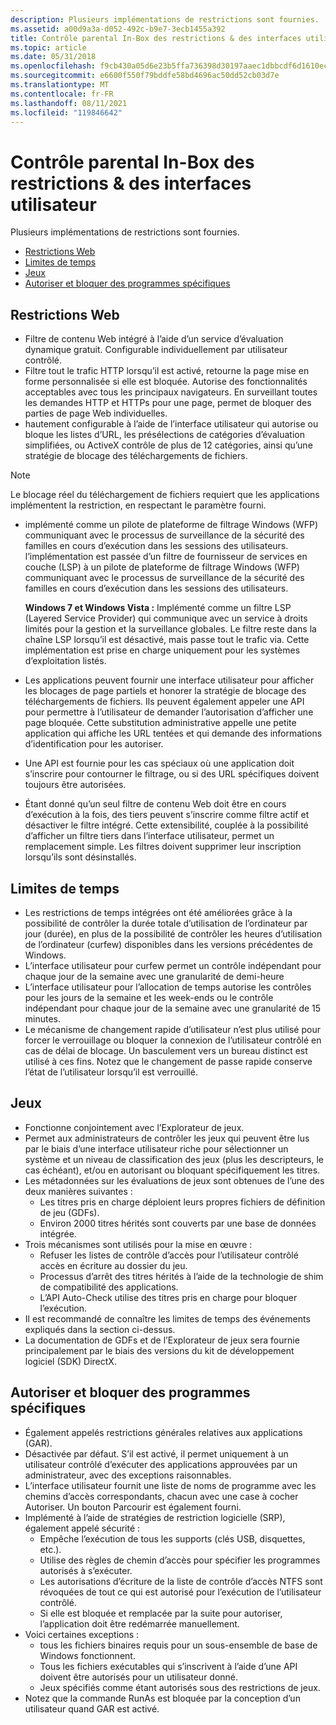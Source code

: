 ```yaml
---
description: Plusieurs implémentations de restrictions sont fournies.
ms.assetid: a00d9a3a-d052-492c-b9e7-3ecb1455a392
title: Contrôle parental In-Box des restrictions & des interfaces utilisateur
ms.topic: article
ms.date: 05/31/2018
ms.openlocfilehash: f9cb430a05d6e23b5ffa736398d30197aaec1dbbcdf6d1610ec8bc2db50d6556
ms.sourcegitcommit: e6600f550f79bddfe58bd4696ac50dd52cb03d7e
ms.translationtype: MT
ms.contentlocale: fr-FR
ms.lasthandoff: 08/11/2021
ms.locfileid: "119846642"
---
```

# <a name="parental-controls-in-box-restrictions--user-interfaces"></a>Contrôle parental In-Box des restrictions & des interfaces utilisateur

Plusieurs implémentations de restrictions sont fournies.

-   [Restrictions Web](#web-restrictions)
-   [Limites de temps](#time-limits)
-   [Jeux](#games)
-   [Autoriser et bloquer des programmes spécifiques](#allow-and-block-specific-programs)

## <a name="web-restrictions"></a>Restrictions Web

-   Filtre de contenu Web intégré à l’aide d’un service d’évaluation dynamique gratuit. Configurable individuellement par utilisateur contrôlé.
-   Filtre tout le trafic HTTP lorsqu’il est activé, retourne la page mise en forme personnalisée si elle est bloquée. Autorise des fonctionnalités acceptables avec tous les principaux navigateurs. En surveillant toutes les demandes HTTP et HTTPs pour une page, permet de bloquer des parties de page Web individuelles.
-   hautement configurable à l’aide de l’interface utilisateur qui autorise ou bloque les listes d’URL, les présélections de catégories d’évaluation simplifiées, ou ActiveX contrôle de plus de 12 catégories, ainsi qu’une stratégie de blocage des téléchargements de fichiers.

> [!Note]  
> Le blocage réel du téléchargement de fichiers requiert que les applications implémentent la restriction, en respectant le paramètre fourni.

 

-   implémenté comme un pilote de plateforme de filtrage Windows (WFP) communiquant avec le processus de surveillance de la sécurité des familles en cours d’exécution dans les sessions des utilisateurs. l’implémentation est passée d’un filtre de fournisseur de services en couche (LSP) à un pilote de plateforme de filtrage Windows (WFP) communiquant avec le processus de surveillance de la sécurité des familles en cours d’exécution dans les sessions des utilisateurs.

    **Windows 7 et Windows Vista :** Implémenté comme un filtre LSP (Layered Service Provider) qui communique avec un service à droits limités pour la gestion et la surveillance globales. Le filtre reste dans la chaîne LSP lorsqu’il est désactivé, mais passe tout le trafic via. Cette implémentation est prise en charge uniquement pour les systèmes d’exploitation listés.

-   Les applications peuvent fournir une interface utilisateur pour afficher les blocages de page partiels et honorer la stratégie de blocage des téléchargements de fichiers. Ils peuvent également appeler une API pour permettre à l’utilisateur de demander l’autorisation d’afficher une page bloquée. Cette substitution administrative appelle une petite application qui affiche les URL tentées et qui demande des informations d’identification pour les autoriser.
-   Une API est fournie pour les cas spéciaux où une application doit s’inscrire pour contourner le filtrage, ou si des URL spécifiques doivent toujours être autorisées.
-   Étant donné qu’un seul filtre de contenu Web doit être en cours d’exécution à la fois, des tiers peuvent s’inscrire comme filtre actif et désactiver le filtre intégré. Cette extensibilité, couplée à la possibilité d’afficher un filtre tiers dans l’interface utilisateur, permet un remplacement simple. Les filtres doivent supprimer leur inscription lorsqu’ils sont désinstallés.

## <a name="time-limits"></a>Limites de temps

-   Les restrictions de temps intégrées ont été améliorées grâce à la possibilité de contrôler la durée totale d’utilisation de l’ordinateur par jour (durée), en plus de la possibilité de contrôler les heures d’utilisation de l’ordinateur (curfew) disponibles dans les versions précédentes de Windows.
-   L’interface utilisateur pour curfew permet un contrôle indépendant pour chaque jour de la semaine avec une granularité de demi-heure
-   L’interface utilisateur pour l’allocation de temps autorise les contrôles pour les jours de la semaine et les week-ends ou le contrôle indépendant pour chaque jour de la semaine avec une granularité de 15 minutes.
-   Le mécanisme de changement rapide d’utilisateur n’est plus utilisé pour forcer le verrouillage ou bloquer la connexion de l’utilisateur contrôlé en cas de délai de blocage. Un basculement vers un bureau distinct est utilisé à ces fins. Notez que le changement de passe rapide conserve l’état de l’utilisateur lorsqu’il est verrouillé.

## <a name="games"></a>Jeux

-   Fonctionne conjointement avec l’Explorateur de jeux.
-   Permet aux administrateurs de contrôler les jeux qui peuvent être lus par le biais d’une interface utilisateur riche pour sélectionner un système et un niveau de classification des jeux (plus les descripteurs, le cas échéant), et/ou en autorisant ou bloquant spécifiquement les titres.
-   Les métadonnées sur les évaluations de jeux sont obtenues de l’une des deux manières suivantes :
    -   Les titres pris en charge déploient leurs propres fichiers de définition de jeu (GDFs).
    -   Environ 2000 titres hérités sont couverts par une base de données intégrée.
-   Trois mécanismes sont utilisés pour la mise en œuvre :
    -   Refuser les listes de contrôle d’accès pour l’utilisateur contrôlé accès en écriture au dossier du jeu.
    -   Processus d’arrêt des titres hérités à l’aide de la technologie de shim de compatibilité des applications.
    -   L’API Auto-Check utilise des titres pris en charge pour bloquer l’exécution.
-   Il est recommandé de connaître les limites de temps des événements expliqués dans la section ci-dessus.
-   La documentation de GDFs et de l’Explorateur de jeux sera fournie principalement par le biais des versions du kit de développement logiciel (SDK) DirectX.

## <a name="allow-and-block-specific-programs"></a>Autoriser et bloquer des programmes spécifiques

-   Également appelés restrictions générales relatives aux applications (GAR).
-   Désactivée par défaut. S’il est activé, il permet uniquement à un utilisateur contrôlé d’exécuter des applications approuvées par un administrateur, avec des exceptions raisonnables.
-   L’interface utilisateur fournit une liste de noms de programme avec les chemins d’accès correspondants, chacun avec une case à cocher Autoriser. Un bouton Parcourir est également fourni.
-   Implémenté à l’aide de stratégies de restriction logicielle (SRP), également appelé sécurité :
    -   Empêche l’exécution de tous les supports (clés USB, disquettes, etc.).
    -   Utilise des règles de chemin d’accès pour spécifier les programmes autorisés à s’exécuter.
    -   Les autorisations d’écriture de la liste de contrôle d’accès NTFS sont révoquées de tout ce qui est autorisé pour l’exécution de l’utilisateur contrôlé.
    -   Si elle est bloquée et remplacée par la suite pour autoriser, l’application doit être redémarrée manuellement.
-   Voici certaines exceptions :
    -   tous les fichiers binaires requis pour un sous-ensemble de base de Windows fonctionnent.
    -   Tous les fichiers exécutables qui s’inscrivent à l’aide d’une API doivent être autorisés pour un utilisateur donné.
    -   Jeux spécifiés comme étant autorisés sous des restrictions de jeux.
-   Notez que la commande RunAs est bloquée par la conception d’un utilisateur quand GAR est activé.

 

 



